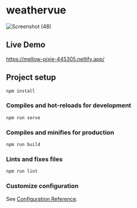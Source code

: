 # weathervue

![Screenshot (48)](https://user-images.githubusercontent.com/55155180/210173312-162d13c9-8085-4d10-8ad8-b3a89d45150d.png)

## Live Demo
https://mellow-pixie-445305.netlify.app/

## Project setup
```
npm install
```

### Compiles and hot-reloads for development
```
npm run serve
```

### Compiles and minifies for production
```
npm run build
```

### Lints and fixes files
```
npm run lint
```

### Customize configuration
See [Configuration Reference](https://cli.vuejs.org/config/).
